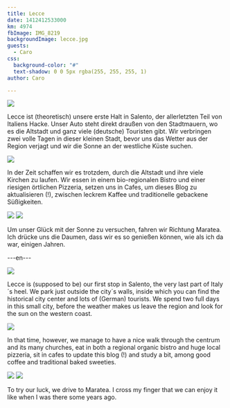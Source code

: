 ```yaml
---
title: Lecce
date: 1412412533000
km: 4974
fbImage: IMG_8219
backgroundImage: lecce.jpg
guests:
  - Caro
css:
  background-color: "#"
  text-shadow: 0 0 5px rgba(255, 255, 255, 1)
author: Caro

---
```


![](IMG_8238)

Lecce ist (theoretisch) unsere erste Halt in Salento, der allerletzten Teil von Italiens Hacke. Unser Auto steht direkt draußen von den Stadtmauern, wo es die Altstadt und ganz viele (deutsche) Touristen gibt. Wir verbringen zwei volle Tagen in dieser kleinen Stadt, bevor uns das Wetter aus der Region verjagt und wir die Sonne an der westliche Küste suchen.

![](IMG_8219)

In der Zeit schaffen wir es trotzdem, durch die Altstadt und ihre viele Kirchen zu laufen. Wir essen in einem bio-regionalen Bistro und einer riesigen örtlichen Pizzeria, setzen uns in Cafes, um dieses Blog zu aktualisieren (!), zwischen leckrem Kaffee und traditionelle gebackene Süßigkeiten.

![](IMG_8231)
![](IMG_8234)

Um unser Glück mit der Sonne zu versuchen, fahren wir Richtung Maratea. Ich drücke uns die Daumen, dass wir es so genießen können, wie als ich da war, einigen Jahren.


---en---

![](IMG_8238)

Lecce is (supposed to be) our first stop in Salento, the very last part of Italy´s heel. We park just outside the city´s walls, inside which you can find the historical city center and lots of (German) tourists. We spend two full days in this small city, before the weather makes us leave the region and look for the sun on the western coast.

![](IMG_8219)

In that time, however, we manage to have a nice walk through the centrum and its many churches, eat in both a regional organic bistro and huge local pizzeria, sit in cafes to update this blog (!) and study a bit, among good coffee and traditional baked sweeties.

![](IMG_8231)
![](IMG_8234)

To try our luck, we drive to Maratea. I cross my finger that we can enjoy it like when I was there some years ago.

